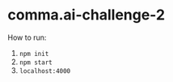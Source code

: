 # comma.ai-challenge-2
How to run:
 1. ``` npm init ```
 2. ``` npm start ```
 3. ``` localhost:4000 ```
